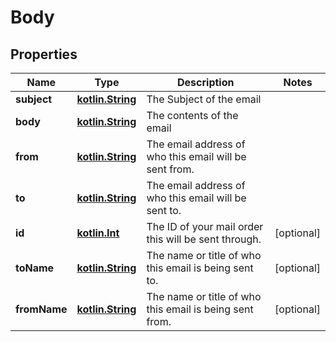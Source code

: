 # Body

## Properties
Name | Type | Description | Notes
------------ | ------------- | ------------- | -------------
**subject** | [**kotlin.String**](.md) | The Subject of the email | 
**body** | [**kotlin.String**](.md) | The contents of the email | 
**from** | [**kotlin.String**](.md) | The email address of who this email will be sent from. | 
**to** | [**kotlin.String**](.md) | The email address of who this email will be sent to. | 
**id** | [**kotlin.Int**](.md) | The ID of your mail order this will be sent through. |  [optional]
**toName** | [**kotlin.String**](.md) | The name or title of who this email is being sent to. |  [optional]
**fromName** | [**kotlin.String**](.md) | The name or title of who this email is being sent from. |  [optional]
